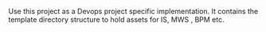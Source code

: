 Use this project as a Devops project specific implementation. It contains the template directory structure to hold assets for IS, MWS , BPM etc. 
